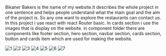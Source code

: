 Bikaner Bakers is the name of my website.It describes the whole project in one sentence and helps people understand what the main goal and the aim of the project is.
So any one want to explore the restaurants can contact us.
In this project i use react with react Router basic.
In cards section i use the images that is display on the website.
in component folder there are components like footer section, hero section, navbar section, cards section, button and cards item which are used for making the website.

![1](https://user-images.githubusercontent.com/91687509/195111429-3eed4c95-7225-4a21-b818-22a24b06559c.png)
![2](https://user-images.githubusercontent.com/91687509/195111473-099e7858-2b3f-461e-b14f-18e5c2c51d13.png)
![3](https://user-images.githubusercontent.com/91687509/195111493-7c43ed83-c81b-4e04-bdb7-d816b4f31c95.png)
![4](https://user-images.githubusercontent.com/91687509/195111513-ec210665-ab30-441c-aa78-7199c504f714.png)
![5](https://user-images.githubusercontent.com/91687509/195111527-f3c733c2-784b-4d34-bb03-93b1492c6e9d.png)
![6](https://user-images.githubusercontent.com/91687509/195111558-de243d1e-47f0-4e03-961e-074aeb4ca472.png)
![7](https://user-images.githubusercontent.com/91687509/195111580-1834cca9-8ea4-4365-9933-fee3fef1097f.png)
